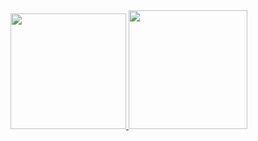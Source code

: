 <a href="https://github.com/neskoi"> 
  <img height="185em" src="https://github-readme-stats.vercel.app/api?username=neskoi&show_icons=true&theme=tokyonight" />
  <img height="190em" src="https://github-readme-stats.vercel.app/api/top-langs/?username=neskoi&theme=tokyonight&layout=compact&hide=Handlebars"/>
</a>


